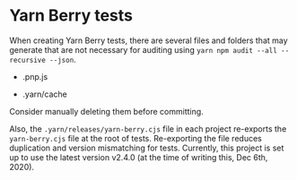 # Yarn Berry tests

When creating Yarn Berry tests, there are several files and folders that may generate that are not necessary for auditing using `yarn npm audit --all --recursive --json`.

- .pnp.js

- .yarn/cache

Consider manually deleting them before committing.

Also, the `.yarn/releases/yarn-berry.cjs` file in each project re-exports the `yarn-berry.cjs` file at the root of tests.
Re-exporting the file reduces duplication and version mismatching for tests.
Currently, this project is set up to use the latest version v2.4.0 (at the time of writing this, Dec 6th, 2020).
